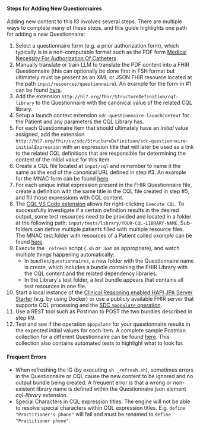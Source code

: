 

#### Steps for Adding New Questionnaires

Adding new content to this IG involves several steps. There are multiple ways to complete many of these steps, and this guide highlights one path for adding a new Questionnaire:

1. Select a questionnaire form (e.g. a prior authorization form), which typically is in a non-computable format such as the PDF form [Medical Necessity For Authorization Of Catheters](https://www.hca.wa.gov/assets/billers-and-providers/13-760.pdf)
2. Manually translate or train LLM to translate the PDF content into a FHIR Questionnaire (this can optionally be done first in FSH format but ultimately must be present as an XML or JSON FHIR resource located at the path `input/resources/questionnaire`). An example for the form in #1 can be found [here](https://github.com/cqframework/cqf-us/blob/master/input/resources/questionnaire/MNACQuestionnaire.json).
3. Add the extension `http://hl7.org/fhir/StructureDefinition/cqf-library` to the Questionnaire with the canonical value of the related CQL library.
4. Setup a launch context extension `sdc-questionnaire-launchContext` for the Patient and any parameters the CQL Library has.
5. For each Questionnaire item that should ultimately have an *initial* value assigned, add the extension `http://hl7.org/fhir/uv/sdc/StructureDefinition/sdc-questionnaire-initialExpression` with an expression title that will later be used as a link to the related CQL definitions that are responsible for determining the content of the initial value for this item.
6. Create a CQL file located at `input/cql` and remember to name it the same as the end of the canonical URL defined in step #3. An example for the MNAC form can be found [here](https://github.com/cqframework/cqf-us/blob/master/input/cql/MNACInitialExpressions.cql).
7. For each unique initial expression present in the FHIR Questionnaire file, create a definition with the same title in the CQL file created in step #5, and fill those expressions with CQL content.
8. The [CQL VS Code extension](https://marketplace.visualstudio.com/items?itemName=cqframework.cql) allows for right-clicking `Execute CQL`. To successfully investigate if a certain definition results in the desired output, some test resources need to be provided and located in a folder at the following path: `input/tests/library/YOUR-CQL-LIBRARY-NAME`. Sub-folders can define multiple patients filled with multiple resource files. The MNAC test folder with resources of a Patient called *example* can be found [here](https://github.com/cqframework/cqf-us/tree/master/input/tests/library/MNACInitialExpressions/example). 
9. Execute the `_refresh` script (`.sh` or `.bat` as appropriate), and watch multiple things happening automatically:
    * In `bundles/questionnaires`, a new folder with the Questionnaire name is create, which includes a bundle containing the FHIR Library with the CQL content and the related dependency libraries. 
    * In the Library's test folder, a test bundle appears that contains all test resources in one file.
10. Start a local instance of the [Clinical Reasoning enabled HAPI JPA Server Starter](https://github.com/hapifhir/hapi-fhir-jpaserver-starter?tab=readme-ov-file#enabling-clinical-reasoning) (e.g. by using Docker) or use a publicly available FHIR server that supports CQL processing and the [SDC `$populate` operation](https://hl7.org/fhir/uv/sdc/OperationDefinition-Questionnaire-populate.html).
11. Use a REST tool such as Postman to POST the two bundles described in step #9.
12. Test and see if the operation `$populate` for your questionnaire results in the expected initial values for each item. A complete sample Postman collection for a different Questionnaire can be found [here](./postman/USCoreGMTPQuestionnaire.postman_collection.json). This collection also contains automated tests to highlight what to look for. 

#### Frequent Errors

* When refreshing the IG (by executing `sh _refresh.sh`), sometimes errors in the Questionnaire or CQL cause the new content to be ignored and no output bundle being created. A frequent error is that a wrong or non-existent library name is defined within the Questionnaire.json element *cql-library* extension.
* Special Characters in CQL expression titles: The engine will not be able to resolve special characters within CQL expression titles. E.g. `define "Practitioner's phone"` will fail and must be renamed to `define "Practitioner phone"`.
